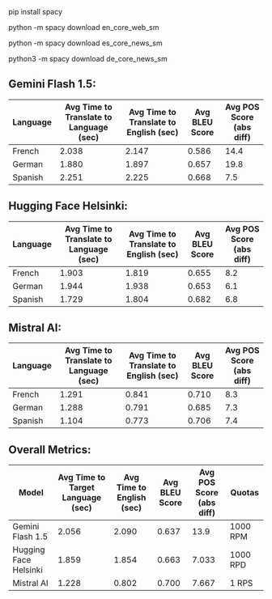pip install spacy

python -m spacy download en_core_web_sm

python -m spacy download es_core_news_sm

python3 -m spacy download de_core_news_sm

## Gemini Flash 1.5:

| Language | Avg Time to Translate to Language (sec) | Avg Time to Translate to English (sec) | Avg BLEU Score | Avg POS Score (abs diff) |
|----------|-----------------------------------------|-----------------------------------------|----------------|---------------------------|
| French   | 2.038                                   | 2.147                                   | 0.586          | 14.4                      |
| German   | 1.880                                   | 1.897                                   | 0.657          | 19.8                      |
| Spanish  | 2.251                                   | 2.225                                   | 0.668          | 7.5                       |


## Hugging Face Helsinki:

| Language | Avg Time to Translate to Language (sec) | Avg Time to Translate to English (sec) | Avg BLEU Score | Avg POS Score (abs diff) |
|----------|-----------------------------------------|-----------------------------------------|----------------|---------------------------|
| French   | 1.903                                   | 1.819                                   | 0.655          | 8.2                       |
| German   | 1.944                                   | 1.938                                   | 0.653          | 6.1                       |
| Spanish  | 1.729                                   | 1.804                                   | 0.682          | 6.8                       |


## Mistral AI:

| Language | Avg Time to Translate to Language (sec) | Avg Time to Translate to English (sec) | Avg BLEU Score | Avg POS Score (abs diff) |
|----------|-----------------------------------------|-----------------------------------------|----------------|---------------------------|
| French   | 1.291                                   | 0.841                                   | 0.710          | 8.3                       |
| German   | 1.288                                   | 0.791                                   | 0.685          | 7.3                       |
| Spanish  | 1.104                                   | 0.773                                   | 0.706          | 7.4                       |



## Overall Metrics:

| Model                  | Avg Time to Target Language (sec) | Avg Time to English (sec) | Avg BLEU Score | Avg POS Score (abs diff) | Quotas          |
|------------------------|------------------------------------|----------------------------|----------------|---------------------------|--------------|
| Gemini Flash 1.5       | 2.056                             | 2.090                     | 0.637          | 13.9                       | 1000 RPM |
| Hugging Face Helsinki  | 1.859                             | 1.854                     | 0.663          | 7.033                     | 1000 RPD |
| Mistral AI             | 1.228                             | 0.802                     | 0.700          | 7.667                     | 1 RPS    |
